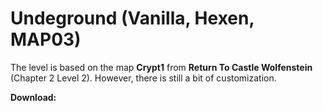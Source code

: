 # Undeground (Vanilla, Hexen, MAP03)

The level is based on the map **Crypt1** from **Return To Castle Wolfenstein** (Chapter 2 Level 2). However, there is still a bit of customization.

**Download:**
